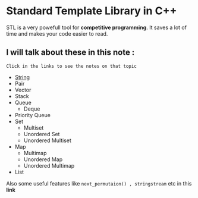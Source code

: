 # Standard Template Library in C++

STL is a very powefull tool for **competitive programming**. It saves a lot of time and makes your code easier to read.


## I will talk about these in this note :
`Click in the links to see the notes on that topic`
- [String](https://codermehraj.github.io/MehrajNotes/STL/String)
- Pair
- Vector
- Stack
- Queue
  * Deque
- Priority Queue
- Set
  * Multiset
  * Unordered Set
  * Unordered Multiset
- Map
  * Multimap
  * Unordered Map
  * Unordered Multimap
- List

Also some useful features like `next_permutaion() , stringstream` etc in this **link**

